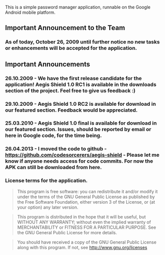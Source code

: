 This is a simple password manager application, runnable on the Google Android mobile platform.
## Important Announcement to the Team ##
### As of today, October 26, 2009 until further notice no new tasks or enhancements will be accepted for the application. ###

## Important Announcements ##
### 26.10.2009 - We have the first release candidate for the application! Aegis Shield 1.0 RC1 is available in the downloads section of the project. Feel free to give us feedback :) ###
### 29.10.2009 - Aegis Shield 1.0 RC2 is available for download in our featured section. Feedback would be appreciated. ###
### 25.03.2010 - Aegis Shield 1.0 final is available for download in our featured section. Issues, should be reported by email or here in Google code, for the time being. ###

### 26.04.2013 - I moved the code to github - https://github.com/codesorcerers/aegis-shield - Please let me know if anyone needs access for code commits. For now the APK can still be downloaded from here. ###

### License terms for the application. ###
> This program is free software: you can redistribute it and/or modify
> it under the terms of the GNU General Public License as published by
> the Free Software Foundation, either version 3 of the License, or
> (at your option) any later version.

> This program is distributed in the hope that it will be useful,
> but WITHOUT ANY WARRANTY; without even the implied warranty of
> MERCHANTABILITY or FITNESS FOR A PARTICULAR PURPOSE.  See the
> GNU General Public License for more details.

> You should have received a copy of the GNU General Public License
> along with this program.  If not, see http://www.gnu.org/licenses